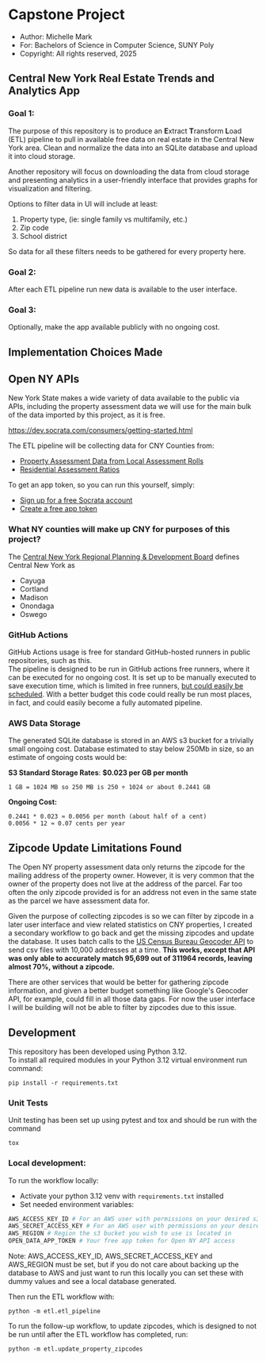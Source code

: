 # Capstone Project
- Author: Michelle Mark
- For: Bachelors of Science in Computer Science, SUNY Poly
- Copyright: All rights reserved, 2025

## Central New York Real Estate Trends and Analytics App

### Goal 1:
The purpose of this repository is to produce an **E**xtract **T**ransform **L**oad (ETL) 
pipeline to pull in available free data on real estate in the Central New York area.  Clean and 
normalize the data into an SQLite database and upload it into cloud storage.  

Another repository will focus on downloading the data from cloud storage and presenting 
analytics in a user-friendly interface that provides graphs for visualization and filtering.

Options to filter data in UI will include at least:
1. Property type, (ie: single family vs multifamily, etc.)
2. Zip code
3. School district

So data for all these filters needs to be gathered for every property here.

### Goal 2:

After each ETL pipeline run new data is available to the user interface.

### Goal 3:

Optionally, make the app available publicly with no ongoing cost.

## Implementation Choices Made

## Open NY APIs

New York State makes a wide variety of data available to the public via APIs, including 
the property assessment data we will use for the main bulk of the data imported by this
project, as it is free.

https://dev.socrata.com/consumers/getting-started.html

The ETL pipeline will be collecting data for CNY Counties from:
- [Property Assessment Data from Local Assessment Rolls](https://dev.socrata.com/foundry/data.ny.gov/7vem-aaz7)
- [Residential Assessment Ratios](https://dev.socrata.com/foundry/data.ny.gov/bsmp-6um6)

To get an app token, so you can run this yourself, simply:
- [Sign up for a free Socrata account](https://support.socrata.com/hc/en-us/articles/115004055807-How-to-Sign-Up-for-a-Tyler-Data-Insights-ID)
- [Create a free app token](https://support.socrata.com/hc/en-us/articles/210138558-Generating-App-Tokens-and-API-Keys)



### What NY counties will make up CNY for purposes of this project?

The [Central New York Regional Planning & Development Board](https://www.cnyrpdb.org/region.asp) defines Central New York as

- Cayuga
- Cortland
- Madison
- Onondaga
- Oswego

### GitHub Actions

GitHub Actions usage is free for standard GitHub-hosted runners in public repositories, such as this.  
The pipeline is designed to be run in GitHub actions free runners, where it can be executed for 
no ongoing cost. It is set up to be manually executed to save execution time, which is limited in 
free runners, [but could easily be scheduled](https://docs.github.com/en/actions/writing-workflows/choosing-when-your-workflow-runs/events-that-trigger-workflows#schedule).  With 
a better budget this code could really be run most places, in fact, and could easily become a 
fully automated pipeline.


### AWS Data Storage

The generated SQLite database is stored in an AWS s3 bucket for a trivially small ongoing cost.
Database estimated to stay below 250Mb in size, so an estimate of ongoing costs would be:

**S3 Standard Storage Rates**: **$0.023 per GB per month**

    1 GB = 1024 MB so 250 MB is 250 ÷ 1024 or about 0.2441 GB

**Ongoing Cost:**

    0.2441 * 0.023 ≈ 0.0056 per month (about half of a cent)
    0.0056 * 12 ≈ 0.07 cents per year


## Zipcode Update Limitations Found

The Open NY property assessment data only returns the zipcode for the mailing address of the property 
owner.  However, it is very common that the owner of the property does not live at the address of the 
parcel.  Far too often the only zipcode provided is for an address not even in the same state as the 
parcel we have assessment data for.

Given the purpose of collecting zipcodes is so we can filter by zipcode in a later user interface and view 
related statistics on CNY properties, I created a secondary workflow to go back and get the missing zipcodes 
and update the database.  It uses batch calls to the 
[US Census Bureau Geocoder API](https://geocoding.geo.census.gov/geocoder/returntype/addressbatch) to
send csv files with 10,000 addresses at a time.  **This works, except that API was only able to 
accurately match 95,699 out of 311964 records, leaving almost 70%, without a zipcode.**

There are other services that would be better for gathering zipcode information, and given a 
better budget something like Google's Geocoder API, for example, could fill in all those data gaps. For now 
the user interface I will be building will not be able to filter by zipcodes due to this issue.

## Development
This repository has been developed using Python 3.12.  
To install all required modules in your Python 3.12 virtual environment run command:
```
pip install -r requirements.txt
```

### Unit Tests

Unit testing has been set up using pytest and tox and should be run with the command
```
tox
```

### Local development:

To run the workflow locally:

- Activate your python 3.12 venv with `requirements.txt` installed
- Set needed environment variables:
``` python
AWS_ACCESS_KEY_ID # For an AWS user with permissions on your desired s3 bucket to use
AWS_SECRET_ACCESS_KEY # For an AWS user with permissions on your desired s3 bucket to use
AWS_REGION # Region the s3 bucket you wish to use is located in
OPEN_DATA_APP_TOKEN # Your free app token for Open NY API access
```
Note: AWS_ACCESS_KEY_ID, AWS_SECRET_ACCESS_KEY and AWS_REGION must be set, but if you 
do not care about backing up the database to AWS and just want to run this locally you can
set these with dummy values and see a local database generated.

Then run the ETL workflow with:
```
python -m etl.etl_pipeline
```
     
To run the follow-up workflow, to update zipcodes, which is designed to not be run until after the ETL workflow has completed, run:
```
python -m etl.update_property_zipcodes
```
